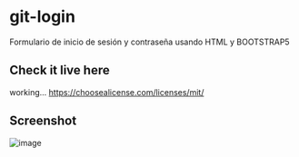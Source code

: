 # git-login

Formulario de inicio de sesión y contraseña usando HTML y BOOTSTRAP5

## Check it live here

working...
https://choosealicense.com/licenses/mit/

## Screenshot

![image](https://user-images.githubusercontent.com/85379478/215278666-b1968042-c664-47d1-bfa8-73a64e48fe31.png)
